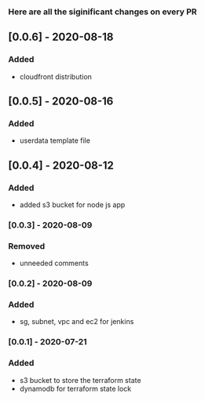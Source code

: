 ### Here are all the siginificant changes on every PR

## [0.0.6] - 2020-08-18
### Added
- cloudfront distribution

## [0.0.5] - 2020-08-16
### Added
- userdata template file

## [0.0.4] - 2020-08-12
### Added
- added s3 bucket for node js app

### [0.0.3] - 2020-08-09
### Removed
- unneeded comments

### [0.0.2] - 2020-08-09
### Added
- sg, subnet, vpc and ec2 for jenkins

### [0.0.1] - 2020-07-21
### Added
- s3 bucket to store the terraform state
- dynamodb for terraform state lock